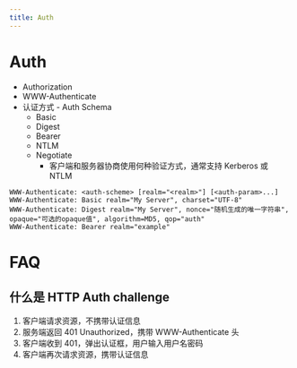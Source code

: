```yaml
---
title: Auth
---
```

# Auth


- Authorization
- WWW-Authenticate
- 认证方式 - Auth Schema
  - Basic
  - Digest
  - Bearer
  - NTLM
  - Negotiate
    - 客户端和服务器协商使用何种验证方式，通常支持 Kerberos 或 NTLM

```
WWW-Authenticate: <auth-scheme> [realm="<realm>"] [<auth-param>...]
WWW-Authenticate: Basic realm="My Server", charset="UTF-8"
WWW-Authenticate: Digest realm="My Server", nonce="随机生成的唯一字符串", opaque="可选的opaque值", algorithm=MD5, qop="auth"
WWW-Authenticate: Bearer realm="example"
```

# FAQ

## 什么是 HTTP Auth challenge

1. 客户端请求资源，不携带认证信息
2. 服务端返回 401 Unauthorized，携带 WWW-Authenticate 头
3. 客户端收到 401，弹出认证框，用户输入用户名密码
4. 客户端再次请求资源，携带认证信息
